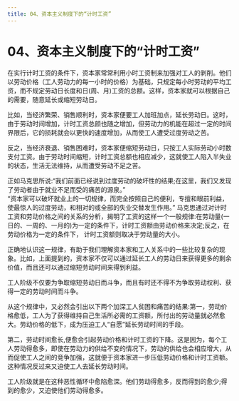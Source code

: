 ```yaml
---
title: 04、资本主义制度下的“计时工资”
---
```

# 04、资本主义制度下的“计时工资”

在实行计时工资的条件下，资本家常常利用小时工资制来加强对工人的剥削。他们以劳动价格（工人劳动力的每一小时的价格）为基础，只规定每小时劳动的平均工资，而不规定劳动日长度和日(周、月)工资的总额。这样，资本家就可以根据自己的需要，随意延长或缩短劳动日。

比如，当经济繁荣、销售顺利时，资本家便要工人加班加点，延长劳动日。这时，由于劳动时间增加，计时工资总颜也随之增加，但劳动力的机能在超过一定的时间界限后，它的损耗就会以更快的速度增加，从而使工人遭受过度劳动之苦。

反之，当经济衰退、销售困难时，资本家便缩短劳动日，只按工人实际劳动小时数支付工资。由于劳动时间缩短，计时工资总额也相应减少，这就使工人陷入半失业的状态，生活无法维持，从而遭受劳动不足之苦。

正如马克思所说:“我们前面已经说到过度劳动的破坏性的结果;在这里，我们又发现了劳动者由于就业不足而受的痛苦的源泉。”   
 “资本家可以破坏就业上的一切规律，而完全按照自己的便利，专擅和眼前利益，使最惊人的过度劳动，和相对的或全部的失业交替发生作用。”
马克思通过对计时工资和劳动价格之间的关系的分析，揭明了工资的这样一个一般规律:在劳动量(一日的、一周的、一月的)为一定的条件下，计时工资额由劳动价格来决定;反之，在劳动价格为一定的条件下， 计时工资额则取决于劳动量的大小。

正确地认识这一规律，有助于我们理解资本家和工人关系中的一些比较复杂的现象。比如，上面提到的，资本家不仅可以通过延长工人的劳动日来获得更多的剩余价值，而且还可以通过缩短劳动时间来得到利益。

工人阶级不仅要为争取缩短劳动日而斗争，而且有时还不得不为争取劳动权利、获得一定的劳动时间而斗争。

从这个规律中，又必然会引出以下两个加深工人贫困和痛苦的结果:第一，劳动价格愈低，工人为了获得维持自己生活所必需的工资额，所付出的劳动量就必然愈大。劳动价格的低下，成为压迫工人“自愿”延长劳动时间的手段。

第二，劳动时间愈长,便愈会引起劳动价格和计时工资的下降。这是因为，每个工人劳动得愈多，即使在劳动力的供给不变的情况下，劳动的供给也会相应增大，从而促使工人之间的竞争加强，这就便于资本家进一步压低劳动价格和计时工资额。这种情况反过来又迫使工人去延长劳动时间。

工人阶级就是在这种恶性循环中愈陷愈深。他们劳动得愈多，反而得到的愈少;得到的愈少，又迫使他们劳动得愈多。